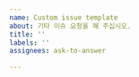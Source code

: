 ```yaml
---
name: Custom issue template
about: 기타 이슈 요청을 해 주십시오.
title: ''
labels: ''
assignees: ask-to-answer

---
```



